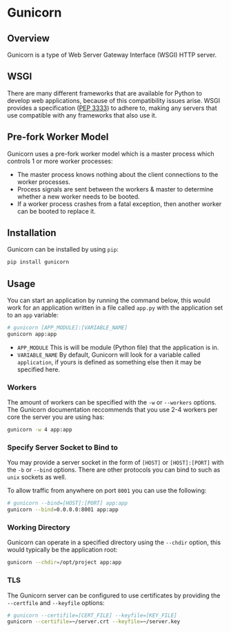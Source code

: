 # Gunicorn

## Overview
Gunicorn is a type of Web Server Gateway Interface (WSGI) HTTP server.

## WSGI
There are many different frameworks that are available for Python to develop web applications, because of this compatibility issues arise.
WSGI provides a specification ([PEP 3333](https://www.python.org/dev/peps/pep-3333)) to adhere to, making any servers that use compatible with any frameworks that also use it.

## Pre-fork Worker Model
Gunicorn uses a pre-fork worker model which is a master process which controls 1 or more worker processes:
- The master process knows nothing about the client connections to the worker processes.
- Process signals are sent between the workers & master to determine whether a new worker needs to be booted.
- If a worker process crashes from a fatal exception, then another worker can be booted to replace it.

## Installation
Gunicorn can be installed by using `pip`:
```bash
pip install gunicorn
```

## Usage
You can start an application by running the command below, this would work for an application written in a file called `app.py` with the application set to an `app` variable:
```bash
# gunicorn [APP_MODULE]:[VARIABLE_NAME]
gunicorn app:app 
```
- `APP_MODULE`
  This is will be module (Python file) that the application is in.
- `VARIABLE_NAME`
  By default, Gunicorn will look for a variable called `application`, if yours is defined as something else then it may be specified here.

### Workers
The amount of workers can be specified with the `-w` or `--workers` options.
The Gunicorn documentation reccommends that you use 2-4 workers per core the server you are using has:
```bash
gunicorn -w 4 app:app
```

### Specify Server Socket to Bind to
You may provide a server socket in the form of `[HOST]` or `[HOST]:[PORT]` with the `-b` or `--bind` options.
There are other protocols you can bind to such as `unix` sockets as well.

To allow traffic from anywhere on port `8001` you can use the following:
```bash
# gunicorn --bind=[HOST]:[PORT] app:app
gunicorn --bind=0.0.0.0:8001 app:app
```

### Working Directory
Gunicorn can operate in a specified directory using the `--chdir` option, this would typically be the application root:
```bash
gunicorn --chdir=/opt/project app:app
```

### TLS
The Gunicorn server can be configured to use certificates by providing the `--certfile` and `--keyfile` options:
```bash
# gunicorn --certifile=[CERT_FILE] --keyfile=[KEY_FILE]
gunicorn --certifile=~/server.crt --keyfile=~/server.key
```

